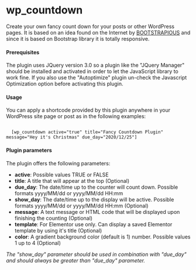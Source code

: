 # wp_countdown

Create your own fancy count down for your posts or other WordPress pages. It is based on an idea found on the Internet by <a href="https://bootstrapious.com/p/bootstrap-countdown" target="_blank">BOOTSTRAPIOUS</a> and since it is based on Bootstrap library it is totally responsive.

<h4>Prerequisites</h4>

The plugin uses JQuery version 3.0 so a plugin like the "JQuery Manager" should be installed and activated in order to let the JavaScript library to work fine. If you also use the "Autoptimize" plugin un-check the Javascript Optimization option before activating this plugin.

<h4>Usage</h4>

You can apply a shortcode provided by this plugin anywhere in your WordPress site page or post as in the following examples:

<code>
  [wp_countdown active="true" title="Fancy Countdown Plugin" message="Hey it's Christmas" due_day="2020/12/25"]
</code>

<h4>Plugin parameters</h4>

The plugin offers the following parameters:
<ul>
  <li><strong>active</strong>: Possible values TRUE or FALSE</li>
  <li><strong>title</strong>: A title that will appear at the top (Optional)</li>
  <li><strong>due_day</strong>: The date/time up to the counter will count down. Possible formats yyyy/MM/dd or yyyy/MM/dd HH:mm</li>
  <li><strong>show_day</strong>: The date/time up to the display will be active. Possible formats yyyy/MM/dd or yyyy/MM/dd HH:mm (Optional)</li>
  <li><strong>message</strong>: A text message or HTML code that will be displayed upon finishing the counting (Optional)</li>
  <li><strong>template</strong>: For Elementor use only. Can display a saved Elementor template by using it's title (Optional)</li>
  <li><strong>color</strong>: A gradient background color (default is 1) number. Possible values 1 up to 4 (Optional)</li>
</ul>

<i>The "show_day" parameter should be used in combination with "due_day" and should always be greater than "due_day" parameter.</i>

